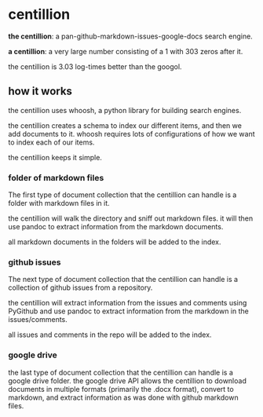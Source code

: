 # centillion

**the centillion**: a pan-github-markdown-issues-google-docs search engine.

**a centillion**: a very large number consisting of a 1 with 303 zeros after it.

the centillion is 3.03 log-times better than the googol.


## how it works

the centillion uses whoosh, a python library for building
search engines. 

the centillion creates a schema to index our different items,
and then we add documents to it. whoosh requires lots of
configurations of how we want to index each of our items.

the centillion keeps it simple.


### folder of markdown files

The first type of document collection that the centillion
can handle is a folder with markdown files in it.

the centillion will walk the directory and sniff out
markdown files. it will then use pandoc to extract information
from the markdown documents. 

all markdown documents in the folders will be added to
the index.


### github issues

The next type of document collection that the centillion
can handle is a collection of github issues from a 
repository.

the centillion will extract information from the 
issues and comments using PyGithub and use pandoc
to extract information from the markdown in the
issues/comments.

all issues and comments in the repo will be added to
the index.


### google drive

the last type of document collection that the centillion
can handle is a google drive folder. the google drive
API allows the centillion to download documents in multiple
formats (primarily the .docx format), convert to markdown,
and extract information as was done with github
markdown files.



